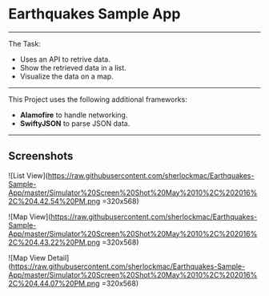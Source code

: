 # Earthquakes Sample App

---

The Task:
* Uses an API to retrive data.
* Show the retrieved data in a list.
* Visualize the data on a map.

---

This Project uses the following additional frameworks:
* **Alamofire** to handle networking.
* **SwiftyJSON** to parse JSON data.

---

## Screenshots

![List View](https://raw.githubusercontent.com/sherlockmac/Earthquakes-Sample-App/master/Simulator%20Screen%20Shot%20May%2010%2C%202016%2C%204.42.54%20PM.png =320x568)  

![Map View](https://raw.githubusercontent.com/sherlockmac/Earthquakes-Sample-App/master/Simulator%20Screen%20Shot%20May%2010%2C%202016%2C%204.43.22%20PM.png =320x568)  

![Map View Detail](https://raw.githubusercontent.com/sherlockmac/Earthquakes-Sample-App/master/Simulator%20Screen%20Shot%20May%2010%2C%202016%2C%204.44.07%20PM.png =320x568)  
